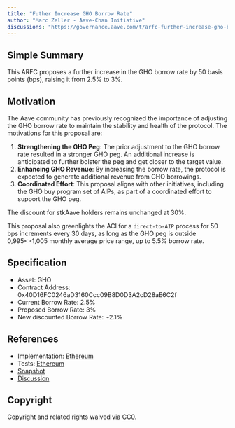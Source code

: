 ```yaml
---
title: "Futher Increase GHO Borrow Rate"
author: "Marc Zeller - Aave-Chan Initiative"
discussions: "https://governance.aave.com/t/arfc-further-increase-gho-borrow-rate/15053"
---
```


## Simple Summary

This ARFC proposes a further increase in the GHO borrow rate by 50 basis points (bps), raising it from 2.5% to 3%.

## Motivation

The Aave community has previously recognized the importance of adjusting the GHO borrow rate to maintain the stability and health of the protocol. The motivations for this proposal are:

1. **Strengthening the GHO Peg**: The prior adjustment to the GHO borrow rate resulted in a stronger GHO peg. An additional increase is anticipated to further bolster the peg and get closer to the target value.
2. **Enhancing GHO Revenue**: By increasing the borrow rate, the protocol is expected to generate additional revenue from GHO borrowings.
3. **Coordinated Effort**: This proposal aligns with other initiatives, including the GHO buy program set of AIPs, as part of a coordinated effort to support the GHO peg.

The discount for stkAave holders remains unchanged at 30%.

This proposal also greenlights the ACI for a `direct-to-AIP` process for 50 bps increments every 30 days, as long as the GHO peg is outside 0,995<>1,005 monthly average price range, up to 5.5% borrow rate. 

## Specification

- Asset: GHO  
- Contract Address: 0x40D16FC0246aD3160Ccc09B8D0D3A2cD28aE6C2f  
- Current Borrow Rate: 2.5%  
- Proposed Borrow Rate: 3%  
- New discounted Borrow Rate: ~2.1%

## References

- Implementation: [Ethereum](https://github.com/bgd-labs/aave-proposals/blob/main/src/20231015_AaveV3_Eth_FutherIncreaseGHOBorrowRate/AaveV3_Ethereum_FutherIncreaseGHOBorrowRate_20231015.sol)
- Tests: [Ethereum](https://github.com/bgd-labs/aave-proposals/blob/main/src/20231015_AaveV3_Eth_FutherIncreaseGHOBorrowRate/AaveV3_Ethereum_FutherIncreaseGHOBorrowRate_20231015.t.sol)
- [Snapshot](https://snapshot.org/#/aave.eth/proposal/0x25557cd27107c25e5bd55f7e23af7665d16eba3ad8325f4dc5cc8ade9b7c6d1f)
- [Discussion](https://governance.aave.com/t/arfc-further-increase-gho-borrow-rate/15053)

## Copyright

Copyright and related rights waived via [CC0](https://creativecommons.org/publicdomain/zero/1.0/).
